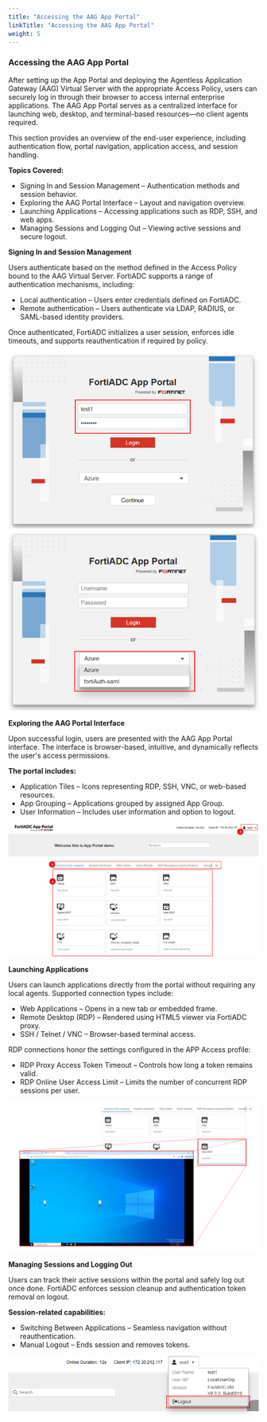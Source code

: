 ```yaml
---
title: "Accessing the AAG App Portal"
linkTitle: "Accessing the AAG App Portal"
weight: 5
---
```


### Accessing the AAG App Portal

After setting up the App Portal and deploying the Agentless Application Gateway (AAG) Virtual Server with the appropriate Access Policy, users can securely log in through their browser to access internal enterprise applications. The AAG App Portal serves as a centralized interface for launching web, desktop, and terminal-based resources—no client agents required.

This section provides an overview of the end-user experience, including authentication flow, portal navigation, application access, and session handling.

**Topics Covered:**

- Signing In and Session Management – Authentication methods and session behavior.
- Exploring the AAG Portal Interface – Layout and navigation overview.
- Launching Applications – Accessing applications such as RDP, SSH, and web apps.
- Managing Sessions and Logging Out – Viewing active sessions and secure logout.

**Signing In and Session Management**

Users authenticate based on the method defined in the Access Policy bound to the AAG Virtual Server. FortiADC supports a range of authentication mechanisms, including:
- Local authentication – Users enter credentials defined on FortiADC.
- Remote authentication – Users authenticate via LDAP, RADIUS, or SAML-based identity providers.

Once authenticated, FortiADC initializes a user session, enforces idle timeouts, and supports reauthentication if required by policy.

![](aag16.png)
![](aag17.png)

**Exploring the AAG Portal Interface**

Upon successful login, users are presented with the AAG App Portal interface. The interface is browser-based, intuitive, and dynamically reflects the user's access permissions.

**The portal includes:**
- Application Tiles – Icons representing RDP, SSH, VNC, or web-based resources.
- App Grouping – Applications grouped by assigned App Group.
- User Information – Includes user information and option to logout.

![](aag18.png)

**Launching Applications**

Users can launch applications directly from the portal without requiring any local agents. Supported connection types include:
- Web Applications – Opens in a new tab or embedded frame.
- Remote Desktop (RDP) – Rendered using HTML5 viewer via FortiADC proxy.
- SSH / Telnet / VNC – Browser-based terminal access.

RDP connections honor the settings configured in the APP Access profile:
- RDP Proxy Access Token Timeout – Controls how long a token remains valid.
- RDP Online User Access Limit – Limits the number of concurrent RDP sessions per user.

![](aag19.png)

**Managing Sessions and Logging Out**

Users can track their active sessions within the portal and safely log out once done. FortiADC enforces session cleanup and authentication token removal on logout.

**Session-related capabilities:**
- Switching Between Applications – Seamless navigation without reauthentication.
- Manual Logout – Ends session and removes tokens.

![](aag20.png)
